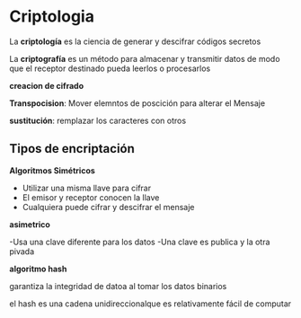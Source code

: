 # Criptologia
La **criptología** es la ciencia de
generar y descifrar códigos secretos

La **criptografía** es un método para almacenar y
transmitir datos de modo que el receptor
destinado pueda leerlos o procesarlos


__creacion de cifrado__

**Transpocision**: Mover elemntos de poscición para alterar el Mensaje

**sustitución**: remplazar los caracteres con otros

## Tipos de encriptación

**Algoritmos Simétricos**
- Utilizar una misma llave para cifrar
- El emisor y receptor conocen la llave
- Cualquiera puede cifrar y descifrar el mensaje

**asimetrico**

-Usa una clave diferente para los datos
-Una clave es publica y la otra pivada

**algoritmo hash**

garantiza la integridad de datoa al tomar los datos binarios

el hash es una cadena unidireccionalque es relativamente fácil de computar

